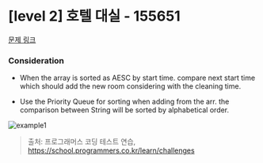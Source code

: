 # [level 2] 호텔 대실 - 155651 

[문제 링크](https://school.programmers.co.kr/learn/courses/30/lessons/155651) 

### Consideration

- When the array is sorted as AESC by start time. compare next start time which should add the new room considering with the cleaning time.

- Use the Priority Queue for sorting when adding from the arr. the comparison between String will be sorted by alphabetical order. 


<p><img src="https://user-images.githubusercontent.com/62426665/199907266-561e3b75-84eb-4da1-930c-a6ac8fa82a79.png" title="" alt="example1"><br></p>



> 출처: 프로그래머스 코딩 테스트 연습, https://school.programmers.co.kr/learn/challenges
